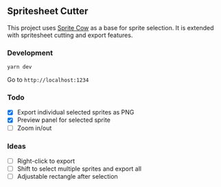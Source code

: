 ## Spritesheet Cutter

This project uses [Sprite Cow](https://github.com/jakearchibald/sprite-cow) as a base for sprite selection. It is extended with spritesheet cutting and export features.

### Development

```
yarn dev
```

Go to `http://localhost:1234`

### Todo
- [x] Export individual selected sprites as PNG
- [x] Preview panel for selected sprite
- [ ] Zoom in/out

### Ideas
- [ ] Right-click to export
- [ ] Shift to select multiple sprites and export all
- [ ] Adjustable rectangle after selection
